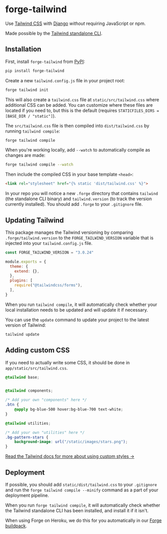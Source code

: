 # forge-tailwind

Use [Tailwind CSS](https://tailwindcss.com/) with [Django](https://www.djangoproject.com/) *without* requiring JavaScript or npm.

Made possible by the [Tailwind standalone CLI](https://tailwindcss.com/blog/standalone-cli).

## Installation

First, install `forge-tailwind` from [PyPI](https://pypi.org/project/forge-tailwind/):

```sh
pip install forge-tailwind
```

Create a new `tailwind.config.js` file in your project root:

```sh
forge tailwind init
```

This will also create a `tailwind.css` file at `static/src/tailwind.css` where additional CSS can be added.
You can customize where these files are located if you need to,
but this is the default (requires `STATICFILES_DIRS = [BASE_DIR / "static"]`).

The `src/tailwind.css` file is then compiled into `dist/tailwind.css` by running `tailwind compile`:

```sh
forge tailwind compile
```

When you're working locally, add `--watch` to automatically compile as changes are made:

```sh
forge tailwind compile --watch
```

Then include the compiled CSS in your base template `<head>`:

```html
<link rel="stylesheet" href="{% static 'dist/tailwind.css' %}">
```

In your repo you will notice a new `.forge` directory that contains `tailwind` (the standalone CLI binary) and `tailwind.version` (to track the version currently installed).
You should add `.forge` to your `.gitignore` file.

## Updating Tailwind

This package manages the Tailwind versioning by comparing `.forge/tailwind.version` to the `FORGE_TAILWIND_VERSION` variable that is injected into your `tailwind.config.js` file.

```js
const FORGE_TAILWIND_VERSION = "3.0.24"

module.exports = {
  theme: {
    extend: {},
  },
  plugins: [
    require("@tailwindcss/forms"),
  ],
}
```

When you run `tailwind compile`,
it will automatically check whether your local installation needs to be updated and will update it if necessary.

You can use the `update` command to update your project to the latest version of Tailwind:

```sh
tailwind update
```

## Adding custom CSS

If you need to actually write some CSS,
it should be done in `app/static/src/tailwind.css`.

```css
@tailwind base;


@tailwind components;

/* Add your own "components" here */
.btn {
    @apply bg-blue-500 hover:bg-blue-700 text-white;
}

@tailwind utilities;

/* Add your own "utilities" here */
.bg-pattern-stars {
    background-image: url("/static/images/stars.png");
}

```

[Read the Tailwind docs for more about using custom styles →](https://tailwindcss.com/docs/adding-custom-styles)

## Deployment

If possible, you should add `static/dist/tailwind.css` to your `.gitignore` and run the `forge tailwind compile --minify` command as a part of your deployment pipeline.

When you run `forge tailwind compile`, it will automatically check whether the Tailwind standalone CLI has been installed, and install it if it isn't.

When using Forge on Heroku, we do this for you automatically in our [Forge buildpack](https://github.com/forgepackages/heroku-buildpack-forge/blob/master/bin/files/post_compile).
